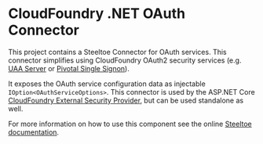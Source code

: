 ﻿# CloudFoundry .NET OAuth Connector

This project contains a Steeltoe Connector for OAuth services.  This connector simplifies using CloudFoundry OAuth2 security services (e.g. [UAA Server](https://github.com/cloudfoundry/uaa) or [Pivotal Single Signon](https://docs.pivotal.io/p-identity/)).

It exposes the OAuth service configuration data as injectable `IOption<OAuthServiceOptions>`. This connector is used by the ASP.NET Core [CloudFoundry External Security Provider](https://github.com/SteeltoeOSS/Security), but can be used standalone as well.

For more information on how to use this component see the online [Steeltoe documentation](https://steeltoe.io/).